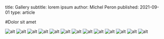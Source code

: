 title: Gallery
subtitle: lorem ipsum
author: Michel Peron
published: 2021-09-01
type: article


#Dolor sit amet 

![alt](https://pixy.org/src/465/4654979.jpg)
![alt](https://pixy.org/src/465/4654979.jpg)
![alt](https://pixy.org/src/465/4654979.jpg)
![alt](https://pixy.org/src/465/4654979.jpg)
![alt](https://pixy.org/src/465/4654979.jpg)
![alt](https://pixy.org/src/465/4654979.jpg)
![alt](https://pixy.org/src/465/4654979.jpg)
![alt](https://pixy.org/src/465/4654979.jpg)
![alt](https://pixy.org/src/465/4654979.jpg)
![alt](https://pixy.org/src/465/4654979.jpg)
![alt](https://pixy.org/src/465/4654979.jpg)
![alt](https://pixy.org/src/465/4654979.jpg)
![alt](https://pixy.org/src/465/4654979.jpg)

